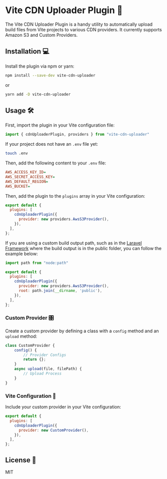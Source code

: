 # Vite CDN Uploader Plugin 🚀

The Vite CDN Uploader Plugin is a handy utility to automatically upload build files from Vite projects to various CDN providers. It currently supports Amazon S3 and Custom Providers.

## Installation 💻

Install the plugin via npm or yarn:

```bash
npm install --save-dev vite-cdn-uploader
```

or

```bash
yarn add -D vite-cdn-uploader
```

## Usage 🛠

First, import the plugin in your Vite configuration file:

```javascript
import { cdnUploaderPlugin, providers } from "vite-cdn-uploader"
```

If your project does not have an `.env` file yet:

```bash
touch .env
```

Then, add the following content to your `.env` file:

```ini
AWS_ACCESS_KEY_ID=
AWS_SECRET_ACCESS_KEY=
AWS_DEFAULT_REGION=
AWS_BUCKET=
```

Then, add the plugin to the `plugins` array in your Vite configuration:

```javascript
export default {
  plugins: [
    cdnUploaderPlugin({
      provider: new providers.AwsS3Provider(),
    }),
  ],
};
```

If you are using a custom build output path, such as in the [Laravel Framework](https://github.com/laravel/laravel) where the build output is in the public folder, you can follow the example below:

```javascript
import path from "node:path"

export default {
  plugins: [
    cdnUploaderPlugin({
      provider: new providers.AwsS3Provider(),
      root: path.join(__dirname, 'public'),
    }),
  ],
};
```

### Custom Provider 🎛

Create a custom provider by defining a class with a `config` method and an `upload` method:

```javascript
class CustomProvider {
    config() {
        // Provider Configs
        return {};
    }
    async upload(file, filePath) {
        // Upload Process
    }
}
```

### Vite Configuration 📝

Include your custom provider in your Vite configuration:

```javascript
export default {
  plugins: [
    cdnUploaderPlugin({
      provider: new CustomProvider(),
    }),
  ],
};
```

## License 📄

MIT